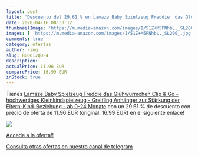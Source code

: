 ```yaml
---
layout: post
title: 'Descuento del 29.61 % en Lamaze Baby Spielzeug Freddie  das Glühw'
date: 2020-04-16 08:33:12
thumbnailImage: 'https://m.media-amazon.com/images/I/51Z+M5PNhbL._SL200_.jpg'
images: [ 'https://m.media-amazon.com/images/I/51Z+M5PNhbL._SL200_.jpg' ]
comments: true
category: ofertas
author: ring
slug: B000I2Q0F4
description:
actualPrice: 11.96 EUR
comparePrice: 16.99 EUR
inStock: true
---
```


Tienes [Lamaze Baby Spielzeug Freddie  das Glühwürmchen Clip & Go - hochwertiges Kleinkindspielzeug - Greifling Anhänger zur Stärkung der Eltern-Kind-Beziehung - ab 0-24 Monate](https://www.amazon.com/dp/B000I2Q0F4/?tag=redken08-20) con un 29.61 % de descuento con precio de oferta de 11.96 EUR (original: 16.99 EUR) en el siguiente enlace!

[![](https://m.media-amazon.com/images/I/51Z+M5PNhbL._SL200_.jpg)](https://www.amazon.com/dp/B000I2Q0F4/?tag=redken08-20)

[Accede a la oferta!!](https://www.amazon.com/dp/B000I2Q0F4/?tag=redken08-20)

[Consulta otras ofertas en nuestro canal de telegram](https://t.me/s/ofertas25)
